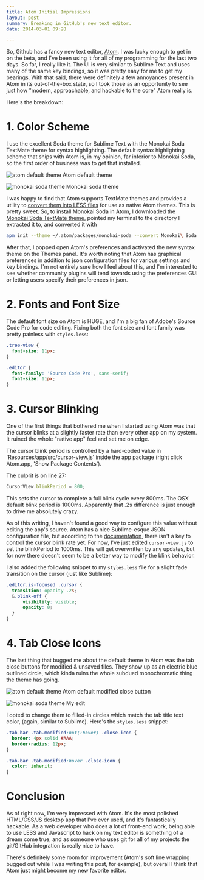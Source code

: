 ```yaml
---
title: Atom Initial Impressions
layout: post
summary: Breaking in GitHub's new text editor.
date: 2014-03-01 09:28

---
```


So, Github has a fancy new text editor, [Atom](https://atom.io). I was lucky enough to get in on the beta, and I've been using it for all of my programming for the last two days. So far, I really like it. The UI is very similar to Sublime Text and uses many of the same key bindings, so it was pretty easy for me to get my bearings. With that said, there were definitely a few annoyances present in Atom in its out-of-the-box state, so I took those as an opportunity to see just how "modern, approachable, and hackable to the core" Atom really is.

Here's the breakdown:

# 1. Color Scheme
I use the excellent Soda theme for Sublime Text with the Monokai Soda TextMate theme for syntax highlighting. The default syntax highlighting scheme that ships with Atom is, in my opinion, far inferior to Monokai Soda, so the first order of business was to get that installed.

![atom default theme](/images/atom-initial-impressions/atom-default.png)
<span class='caption'>Atom default theme</span>

![monokai soda theme](/images/atom-initial-impressions/monokai-soda.png)
<span class='caption'>Monokai soda theme</span>

I was happy to find that Atom supports TextMate themes and provides a utility to [convert them into LESS files](https://atom.io/docs/v0.62.0/converting-a-text-mate-theme) for use as native Atom themes. This is pretty sweet. So, to install Monokai Soda in Atom, I downloaded the [Monokai Soda TextMate theme](http://buymeasoda.github.com/soda-theme/extras/colour-schemes.zip), pointed my terminal to the directory I extracted it to, and converted it with

```bash
apm init --theme ~/.atom/packages/monokai-soda --convert Monokai\ Soda.tmTheme
```

After that, I popped open Atom's preferences and activated the new syntax theme on the Themes panel. It's worth noting that Atom has graphical preferences in addition to json configuration files for various settings and key bindings. I'm not entirely sure how I feel about this, and I'm interested to see whether community plugins will tend towards using the preferences GUI or letting users specify their preferences in json.

# 2. Fonts and Font Size

The default font size on Atom is HUGE, and I'm a big fan of Adobe's Source Code Pro for code editing. Fixing both the font size and font family was pretty painless with `styles.less`:

```css
.tree-view {
  font-size: 11px;
}

.editor {
  font-family: 'Source Code Pro', sans-serif;
  font-size: 11px;
}
```

# 3. Cursor Blinking
One of the first things that bothered me when I started using Atom was that the cursor blinks at a slightly faster rate than every other app on my system. It ruined the whole "native app" feel and set me on edge.

The cursor blink period is controlled by a hard-coded value in 'Resources/app/src/cursor-view.js' inside the app package (right click Atom.app, 'Show Package Contents').

The culprit is on line 27:

```js
CursorView.blinkPeriod = 800;
```

This sets the cursor to complete a full blink cycle every 800ms. The OSX default blink period is 1000ms. Apparently that .2s difference is just enough to drive me absolutely crazy.

As of this writing, I haven't found a good way to configure this value without editing the app's source. Atom has a nice Sublime-esque JSON configuration file, but according to the [documentation](https://atom.io/docs/v0.59.0/customizing-atom#configuration-key-reference), there isn't a key to control the cursor blink rate yet. For now, I've just edited `cursor-view.js` to set the blinkPeriod to 1000ms. This will get overwritten by any updates, but for now there doesn't seem to be a better way to modify the blink behavior.

I also added the following snippet to my `styles.less` file for a slight fade transition on the cursor (just like Sublime):

```css
.editor.is-focused .cursor {
  transition: opacity .2s;
  &.blink-off {
      visibility: visible;
      opacity: 0;
  }
}
```

# 4. Tab Close Icons

The last thing that bugged me about the default theme in Atom was the tab close buttons for modified & unsaved files. They show up as an electric blue outlined circle, which kinda ruins the whole subdued monochromatic thing the theme has going.


![atom default theme](/images/atom-initial-impressions/closebutton-default.png)
<span class='caption'>Atom default modified close button</span>

![monokai soda theme](/images/atom-initial-impressions/closebutton-modified.png)
<span class='caption'>My edit</span>

I opted to change them to filled-in circles which match the tab title text color, (again, similar to Sublime). Here's the `styles.less` snippet:

```css
.tab-bar .tab.modified:not(:hover) .close-icon {
  border: 4px solid #AAA;
  border-radius: 12px;
}

.tab-bar .tab.modified:hover .close-icon {
  color: inherit;
}
```

# Conclusion

As of right now, I'm very impressed with Atom. It's the most polished HTML/CSS/JS desktop app that I've ever used, and it's fantastically hackable. As a web developer who does a lot of front-end work, being able to use LESS and Javascript to hack on my text editor is something of a dream come true, and as someone who uses git for all of my projects the git/GitHub integration is really nice to have.

There's definitely some room for improvement (Atom's soft line wrapping bugged out while I was writing this post, for example), but overall I think that Atom just might become my new favorite editor.
